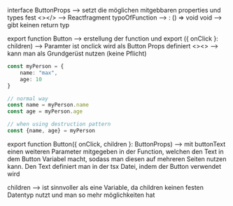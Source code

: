 interface ButtonProps --> setzt die möglichen mitgebbaren properties und types fest
<></> --> Reactfragment
typoOfFunction --> : () => void
void --> gibt keinen return typ

export function Button --> erstellung der function und export
({ onClick }: children) --> Paramter ist onclick wird als Button Props definiert
<><> --> kann man als Grundgerüst nutzen (keine Pflicht)

```ts
const myPerson = {
    name: "max",
    age: 10
}

// normal way 
const name = myPerson.name
const age = myPerson.age

// when using destruction pattern 
const {name, age} = myPerson
```

export function Button({ onClick, children }: ButtonProps) --> mit buttonText einen weiteren Parameter mitgegeben in der Function, welchen den Text in dem Button Variabel macht, sodass man diesen auf mehreren Seiten nutzen kann. Den Text definiert man in der tsx Datei, indem der Button verwendet wird

children --> ist sinnvoller als eine Variable, da children keinen festen Datentyp nutzt und man so mehr möglichkeiten hat
